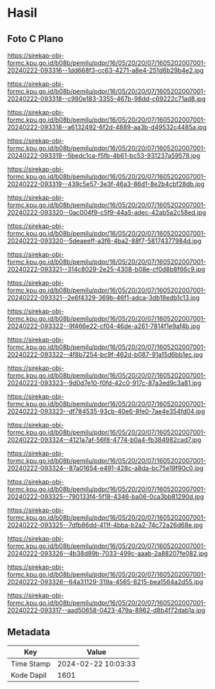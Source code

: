 # Hasil

## Foto C Plano

https://sirekap-obj-formc.kpu.go.id/b08b/pemilu/pdpr/16/05/20/20/07/1605202007001-20240222-093316--1dd668f3-cc63-4271-a8e4-251d6b29b4e2.jpg

https://sirekap-obj-formc.kpu.go.id/b08b/pemilu/pdpr/16/05/20/20/07/1605202007001-20240222-093318--c990e183-3355-467b-98dd-c69222c71ad8.jpg

https://sirekap-obj-formc.kpu.go.id/b08b/pemilu/pdpr/16/05/20/20/07/1605202007001-20240222-093318--a6132492-6f2d-4889-aa3b-d49532c4485a.jpg

https://sirekap-obj-formc.kpu.go.id/b08b/pemilu/pdpr/16/05/20/20/07/1605202007001-20240222-093319--5bedc1ca-f5fb-4b61-bc53-931237a59578.jpg

https://sirekap-obj-formc.kpu.go.id/b08b/pemilu/pdpr/16/05/20/20/07/1605202007001-20240222-093319--439c5e57-3e3f-46a3-86d1-8e2b4cbf28db.jpg

https://sirekap-obj-formc.kpu.go.id/b08b/pemilu/pdpr/16/05/20/20/07/1605202007001-20240222-093320--0ac004f9-c5f9-44a5-adec-42ab5a2c58ed.jpg

https://sirekap-obj-formc.kpu.go.id/b08b/pemilu/pdpr/16/05/20/20/07/1605202007001-20240222-093320--5deaeeff-a3f6-4ba2-88f7-58174377984d.jpg

https://sirekap-obj-formc.kpu.go.id/b08b/pemilu/pdpr/16/05/20/20/07/1605202007001-20240222-093321--314c8029-2e25-4308-b08e-cf0d8b8f66c9.jpg

https://sirekap-obj-formc.kpu.go.id/b08b/pemilu/pdpr/16/05/20/20/07/1605202007001-20240222-093321--2e6f4329-369b-46f1-adca-3db18edb1c13.jpg

https://sirekap-obj-formc.kpu.go.id/b08b/pemilu/pdpr/16/05/20/20/07/1605202007001-20240222-093322--9f466e22-cf04-46de-a261-7814f1e9af4b.jpg

https://sirekap-obj-formc.kpu.go.id/b08b/pemilu/pdpr/16/05/20/20/07/1605202007001-20240222-093322--4f8b7254-bc9f-462d-b087-91a15d6bb1ec.jpg

https://sirekap-obj-formc.kpu.go.id/b08b/pemilu/pdpr/16/05/20/20/07/1605202007001-20240222-093323--9d0d7e10-f0fd-42c0-917c-87a3ed9c3a81.jpg

https://sirekap-obj-formc.kpu.go.id/b08b/pemilu/pdpr/16/05/20/20/07/1605202007001-20240222-093323--df784535-93cb-40e6-8fe0-7ae4e354fd04.jpg

https://sirekap-obj-formc.kpu.go.id/b08b/pemilu/pdpr/16/05/20/20/07/1605202007001-20240222-093324--4121a7af-56f8-4774-b0a4-fb384982cad7.jpg

https://sirekap-obj-formc.kpu.go.id/b08b/pemilu/pdpr/16/05/20/20/07/1605202007001-20240222-093324--87a01654-e491-428c-a8da-bc75e19f90c0.jpg

https://sirekap-obj-formc.kpu.go.id/b08b/pemilu/pdpr/16/05/20/20/07/1605202007001-20240222-093325--790133f4-5f18-4346-ba06-0ca3bb81290d.jpg

https://sirekap-obj-formc.kpu.go.id/b08b/pemilu/pdpr/16/05/20/20/07/1605202007001-20240222-093325--7dfb86dd-411f-4bba-b2a2-74c72a26d68e.jpg

https://sirekap-obj-formc.kpu.go.id/b08b/pemilu/pdpr/16/05/20/20/07/1605202007001-20240222-093326--4b38d89b-7033-499c-aaab-2a88207fe082.jpg

https://sirekap-obj-formc.kpu.go.id/b08b/pemilu/pdpr/16/05/20/20/07/1605202007001-20240222-093326--64a31129-319a-4565-8215-bea1564a2d55.jpg

https://sirekap-obj-formc.kpu.go.id/b08b/pemilu/pdpr/16/05/20/20/07/1605202007001-20240222-093317--aad50658-0423-479a-8962-d8b4f72dab1a.jpg


## Metadata

| Key        | Value               |
| ---------- | ------------------- |
| Time Stamp | 2024-02-22 10:03:33 |
| Kode Dapil | 1601                |



